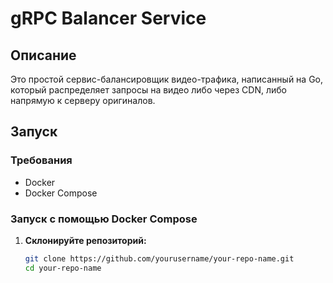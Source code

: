 # gRPC Balancer Service

## Описание

Это простой сервис-балансировщик видео-трафика, написанный на Go, который распределяет запросы на видео либо через CDN, либо напрямую к серверу оригиналов.

## Запуск

### Требования

- Docker
- Docker Compose

### Запуск с помощью Docker Compose

1. **Склонируйте репозиторий:**

   ```sh
   git clone https://github.com/yourusername/your-repo-name.git
   cd your-repo-name
